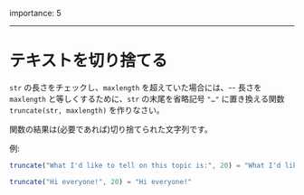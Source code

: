 importance: 5

---

# テキストを切り捨てる

`str` の長さをチェックし、`maxlength` を超えていた場合には、-- 長さを `maxlength` と等しくするために、`str` の末尾を省略記号 `"…"` に置き換える関数 `truncate(str, maxlength)` を作りなさい。

関数の結果は(必要であれば)切り捨てられた文字列です。

例:

```js
truncate("What I'd like to tell on this topic is:", 20) = "What I'd like to te…"

truncate("Hi everyone!", 20) = "Hi everyone!"
```
